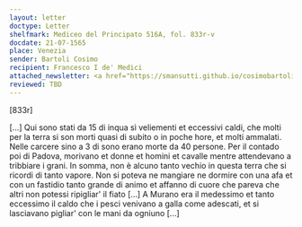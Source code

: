 ```yaml
---
layout: letter
doctype: Letter
shelfmark: Mediceo del Principato 516A, fol. 833r-v
docdate: 21-07-1565
place: Venezia
sender: Bartoli Cosimo
recipient: Francesco I de' Medici
attached_newsletter: <a href="https://smansutti.github.io/cosimobartoli/texts/3079_124/">3079_124</a>, <a href="https://smansutti.github.io/cosimobartoli/texts/3079_126/">3079_126</a>
reviewed: TBD
---
```


[833r]  
  
[...] Qui sono stati da 15 di inqua sì veliementi et eccessivi caldi, che molti per la terra si son morti quasi di subito o in poche hore, et molti ammalati. Nelle carcere sino a 3 di sono erano morte da 40 persone. Per il contado poi di Padova, morivano et donne et homini et cavalle mentre attendevano a tribbiare i grani. In somma, non è alcuno tanto vechio in questa terra che si ricordi di tanto vapore. Non si poteva ne mangiare ne dormire con una afa et con un fastidio tanto grande di animo et affanno di cuore che pareva che altri non potessi ripigliar' il fiato [...] A Murano era il medessimo et tanto eccessimo il caldo che i pesci venivano a galla come adescati, et si lasciavano pigliar' con le mani da ogniuno [...]  

